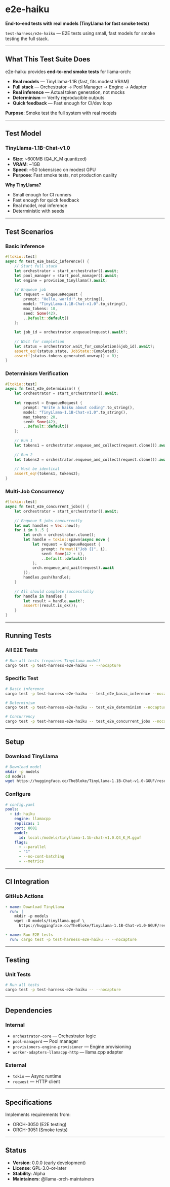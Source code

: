 # e2e-haiku

**End-to-end tests with real models (TinyLlama for fast smoke tests)**

`test-harness/e2e-haiku` — E2E tests using small, fast models for smoke testing the full stack.

---

## What This Test Suite Does

e2e-haiku provides **end-to-end smoke tests** for llama-orch:

- **Real models** — TinyLlama-1.1B (fast, fits modest VRAM)
- **Full stack** — Orchestrator → Pool Manager → Engine → Adapter
- **Real inference** — Actual token generation, not mocks
- **Determinism** — Verify reproducible outputs
- **Quick feedback** — Fast enough for CI/dev loop

**Purpose**: Smoke test the full system with real models

---

## Test Model

### TinyLlama-1.1B-Chat-v1.0

- **Size**: ~600MB (Q4_K_M quantized)
- **VRAM**: ~1GB
- **Speed**: ~50 tokens/sec on modest GPU
- **Purpose**: Fast smoke tests, not production quality

**Why TinyLlama?**
- Small enough for CI runners
- Fast enough for quick feedback
- Real model, real inference
- Deterministic with seeds

---

## Test Scenarios

### Basic Inference

```rust
#[tokio::test]
async fn test_e2e_basic_inference() {
    // Start full stack
    let orchestrator = start_orchestrator().await;
    let pool_manager = start_pool_manager().await;
    let engine = provision_tinyllama().await;
    
    // Enqueue job
    let request = EnqueueRequest {
        prompt: "Hello, world!".to_string(),
        model: "TinyLlama-1.1B-Chat-v1.0".to_string(),
        max_tokens: 10,
        seed: Some(42),
        ..Default::default()
    };
    
    let job_id = orchestrator.enqueue(request).await?;
    
    // Wait for completion
    let status = orchestrator.wait_for_completion(&job_id).await?;
    assert_eq!(status.state, JobState::Completed);
    assert!(status.tokens_generated.unwrap() > 0);
}
```

### Determinism Verification

```rust
#[tokio::test]
async fn test_e2e_determinism() {
    let orchestrator = start_orchestrator().await;
    
    let request = EnqueueRequest {
        prompt: "Write a haiku about coding".to_string(),
        model: "TinyLlama-1.1B-Chat-v1.0".to_string(),
        max_tokens: 20,
        seed: Some(42),
        ..Default::default()
    };
    
    // Run 1
    let tokens1 = orchestrator.enqueue_and_collect(request.clone()).await?;
    
    // Run 2
    let tokens2 = orchestrator.enqueue_and_collect(request.clone()).await?;
    
    // Must be identical
    assert_eq!(tokens1, tokens2);
}
```

### Multi-Job Concurrency

```rust
#[tokio::test]
async fn test_e2e_concurrent_jobs() {
    let orchestrator = start_orchestrator().await;
    
    // Enqueue 5 jobs concurrently
    let mut handles = Vec::new();
    for i in 0..5 {
        let orch = orchestrator.clone();
        let handle = tokio::spawn(async move {
            let request = EnqueueRequest {
                prompt: format!("Job {}", i),
                seed: Some(42 + i),
                ..Default::default()
            };
            orch.enqueue_and_wait(request).await
        });
        handles.push(handle);
    }
    
    // All should complete successfully
    for handle in handles {
        let result = handle.await?;
        assert!(result.is_ok());
    }
}
```

---

## Running Tests

### All E2E Tests

```bash
# Run all tests (requires TinyLlama model)
cargo test -p test-harness-e2e-haiku -- --nocapture
```

### Specific Test

```bash
# Basic inference
cargo test -p test-harness-e2e-haiku -- test_e2e_basic_inference --nocapture

# Determinism
cargo test -p test-harness-e2e-haiku -- test_e2e_determinism --nocapture

# Concurrency
cargo test -p test-harness-e2e-haiku -- test_e2e_concurrent_jobs --nocapture
```

---

## Setup

### Download TinyLlama

```bash
# Download model
mkdir -p models
cd models
wget https://huggingface.co/TheBloke/TinyLlama-1.1B-Chat-v1.0-GGUF/resolve/main/tinyllama-1.1b-chat-v1.0.Q4_K_M.gguf
```

### Configure

```yaml
# config.yaml
pools:
  - id: haiku
    engine: llamacpp
    replicas: 1
    port: 8081
    model:
      id: local:/models/tinyllama-1.1b-chat-v1.0.Q4_K_M.gguf
    flags:
      - --parallel
      - "1"
      - --no-cont-batching
      - --metrics
```

---

## CI Integration

### GitHub Actions

```yaml
- name: Download TinyLlama
  run: |
    mkdir -p models
    wget -O models/tinyllama.gguf \
      https://huggingface.co/TheBloke/TinyLlama-1.1B-Chat-v1.0-GGUF/resolve/main/tinyllama-1.1b-chat-v1.0.Q4_K_M.gguf

- name: Run E2E tests
  run: cargo test -p test-harness-e2e-haiku -- --nocapture
```

---

## Testing

### Unit Tests

```bash
# Run all tests
cargo test -p test-harness-e2e-haiku -- --nocapture
```

---

## Dependencies

### Internal

- `orchestrator-core` — Orchestrator logic
- `pool-managerd` — Pool manager
- `provisioners-engine-provisioner` — Engine provisioning
- `worker-adapters-llamacpp-http` — llama.cpp adapter

### External

- `tokio` — Async runtime
- `reqwest` — HTTP client

---

## Specifications

Implements requirements from:
- ORCH-3050 (E2E testing)
- ORCH-3051 (Smoke tests)

---

## Status

- **Version**: 0.0.0 (early development)
- **License**: GPL-3.0-or-later
- **Stability**: Alpha
- **Maintainers**: @llama-orch-maintainers
